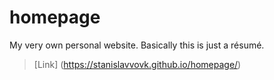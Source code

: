# homepage
My very own personal website. Basically this is just a résumé.
>[Link] (https://stanislavvovk.github.io/homepage/)
